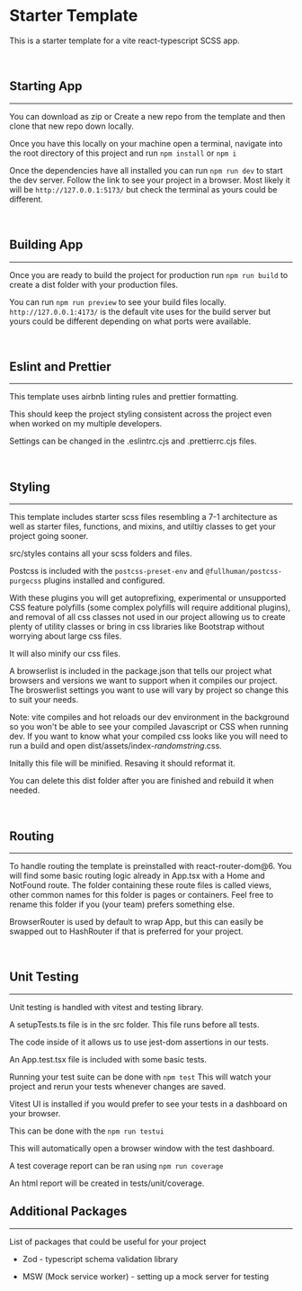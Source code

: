 # Starter Template

This is a starter template for a vite react-typescript SCSS app.

<br>

## Starting App

---

You can download as zip or Create a new repo from the template and then clone that new repo down locally.

Once you have this locally on your machine open a terminal, navigate into the root directory of this project and run `npm install` or `npm i`

Once the dependencies have all installed you can run `npm run dev` to start the dev server. Follow the link to see your project in a browser. Most likely it will be `http://127.0.0.1:5173/` but check the terminal as yours could be different.

<br>

## Building App

---

Once you are ready to build the project for production run `npm run build` to create a dist folder with your production files.

You can run `npm run preview` to see your build files locally.
`http://127.0.0.1:4173/` is the default vite uses for the build server but yours could be different depending on what ports were available.

<br>

## Eslint and Prettier

---

This template uses airbnb linting rules and prettier formatting.

This should keep the project styling consistent across the project even when worked on my multiple developers.

Settings can be changed in the .eslintrc.cjs and .prettierrc.cjs files.

<br>

## Styling

---

This template includes starter scss files resembling a 7-1 architecture as well as starter files, functions, and mixins, and utiltiy classes to get your project going sooner.

src/styles contains all your scss folders and files.

Postcss is included with the `postcss-preset-env` and `@fullhuman/postcss-purgecss` plugins installed and configured.

With these plugins you will get autoprefixing, experimental or unsupported CSS feature polyfills (some complex polyfills will require additional plugins), and removal of all css classes not used in our project allowing us to create plenty of utility classes or bring in css libraries like Bootstrap without worrying about large css files.

It will also minify our css files.

A browserlist is included in the package.json that tells our project what browsers and versions we want to support when it compiles our project.
The broswerlist settings you want to use will vary by project so change this to suit your needs.

Note: vite compiles and hot reloads our dev environment in the background so you won't be able to see your compiled Javascript or CSS when running dev. If you want to know what your compiled css looks like you will need to run a build and open dist/assets/index-_randomstring_.css.

Initally this file will be minified. Resaving it should reformat it.

You can delete this dist folder after you are finished and rebuild it when needed.

<br>

## Routing

---

To handle routing the template is preinstalled with react-router-dom@6. You will find some basic routing logic already in App.tsx with a Home and NotFound route. The folder containing these route files is called views, other common names for this folder is pages or containers. Feel free to rename this folder if you (your team) prefers something else.

BrowserRouter is used by default to wrap App, but this can easily be swapped out to HashRouter if that is preferred for your project.

<br>

## Unit Testing

---

Unit testing is handled with vitest and testing library.

A setupTests.ts file is in the src folder. This file runs before all tests.

The code inside of it allows us to use jest-dom assertions in our tests.

An App.test.tsx file is included with some basic tests.

Running your test suite can be done with `npm test`
This will watch your project and rerun your tests whenever changes are saved.

Vitest UI is installed if you would prefer to see your tests in a dashboard on your browser.

This can be done with the `npm run testui`

This will automatically open a browser window with the test dashboard.

A test coverage report can be ran using `npm run coverage`

An html report will be created in tests/unit/coverage.

## Additional Packages

___

List of packages that could be useful for your project

- Zod - typescript schema validation library

- MSW (Mock service worker) - setting up a mock server for testing
